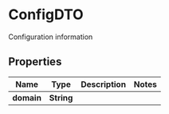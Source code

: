 

# ConfigDTO

Configuration information

## Properties

| Name | Type | Description | Notes |
|------------ | ------------- | ------------- | -------------|
|**domain** | **String** |  |  |



